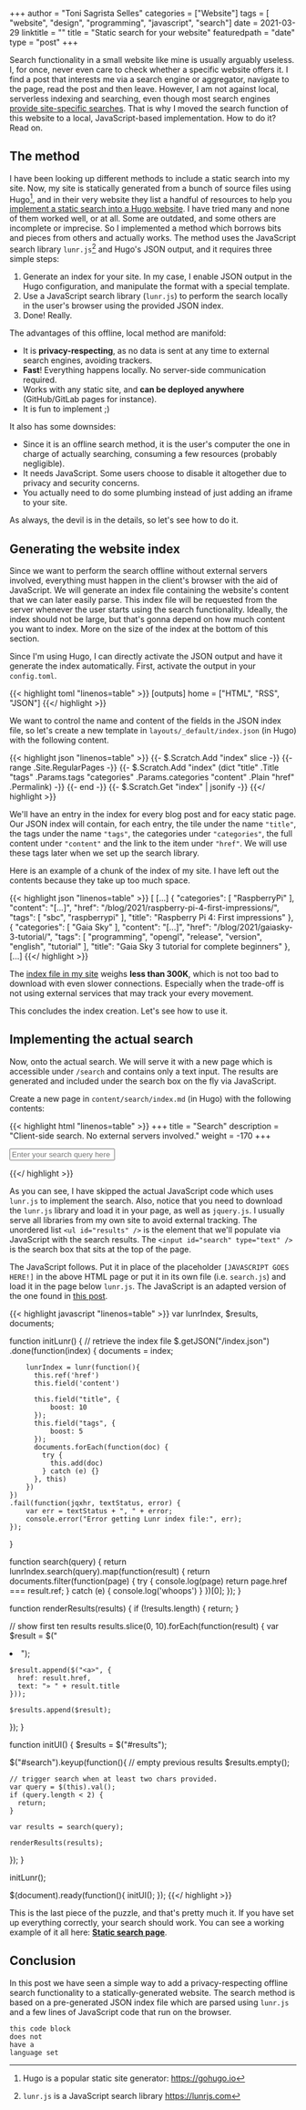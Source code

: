 +++
author = "Toni Sagrista Selles"
categories = ["Website"]
tags = [ "website", "design", "programming", "javascript", "search"]
date = 2021-03-29
linktitle = ""
title = "Static search for your website"
featuredpath = "date"
type = "post"
+++

Search functionality in a small website like mine is usually arguably useless. I, for once, never even care to check whether a specific website offers it. I find a post that interests me via a search engine or aggregator, navigate to the page, read the post and then leave. However, I am not against local, serverless indexing and searching, even though most search engines [provide site-specific searches](https://help.duckduckgo.com/duckduckgo-help-pages/results/syntax/). That is why I moved the search function of this website to a local, JavaScript-based implementation. How to do it? Read on.

<!--more-->

## The method

I have been looking up different methods to include a static search into my site. Now, my site is statically generated from a bunch of source files using Hugo[^hugo], and in their very website they list a handful of resources to help you [implement a static search into a Hugo website](https://gohugo.io/tools/search). I have tried many and none of them worked well, or at all. Some are outdated, and some others are incomplete or imprecise. So I implemented a method which borrows bits and pieces from others and actually works. The method uses the JavaScript search library `lunr.js`[^lunr] and Hugo's JSON output, and it requires three simple steps:

1.  Generate an index for your site. In my case, I enable JSON output in the Hugo configuration, and manipulate the format with a special template.
2.  Use a JavaScript search library (`lunr.js`) to perform the search locally in the user's browser using the provided JSON index.
3.  Done! Really.

The advantages of this offline, local method are manifold:

-  It is **privacy-respecting**, as no data is sent at any time to external search engines, avoiding trackers.
-  **Fast**! Everything happens locally. No server-side communication required.
-  Works with any static site, and **can be deployed anywhere** (GitHub/GitLab pages for instance).
-  It is fun to implement ;)

It also has some downsides:

-  Since it is an offline search method, it is the user's computer the one in charge of actually searching, consuming a few resources (probably negligible).
-  It needs JavaScript. Some users choose to disable it altogether due to privacy and security concerns.
-  You actually need to do some plumbing instead of just adding an iframe to your site.

As always, the devil is in the details, so let's see how to do it.

## Generating the website index

Since we want to perform the search offline without external servers involved, everything must happen in the client's browser with the aid of JavaScript. We will generate an index file containing the website's content that we can later easily parse. This index file will be requested from the server whenever the user starts using the search functionality. Ideally, the index should not be large, but that's gonna depend on how much content you want to index. More on the size of the index at the bottom of this section.

Since I'm using Hugo, I can directly activate the JSON output and have it generate the index automatically. First, activate the output in your `config.toml`.

{{< highlight toml "linenos=table" >}}
[outputs]
    home = ["HTML", "RSS", "JSON"]
{{</ highlight >}}

We want to control the name and content of the fields in the JSON index file, so let's create a new template in `layouts/_default/index.json` (in Hugo) with the following content.

{{< highlight json "linenos=table" >}}
{{- $.Scratch.Add "index" slice -}}
{{- range .Site.RegularPages -}}
    {{- $.Scratch.Add "index" (dict "title" .Title "tags" .Params.tags "categories" .Params.categories "content" .Plain "href" .Permalink) -}}
{{- end -}}
{{- $.Scratch.Get "index" | jsonify -}}
{{</ highlight >}}

We'll have an entry in the index for every blog post and for eacy static page. Our JSON index will contain, for each entry, the tile under the name `"title"`, the tags under the name `"tags"`, the categories under `"categories"`, the full content under `"content"` and the link to the item under `"href"`. We will use these tags later when we set up the search library.

Here is an example of a chunk of the index of my site. I have left out the contents because they take up too much space.

{{< highlight json "linenos=table" >}}
[
    [...]
  {
    "categories": [
      "RaspberryPi"
    ],
    "content": "[...]",
    "href": "/blog/2021/raspberry-pi-4-first-impressions/",
    "tags": [
      "sbc",
      "raspberrypi"
    ],
    "title": "Raspberry Pi 4: First impressions"
  },
  {
    "categories": [
      "Gaia Sky"
    ],
    "content": "[...]",
    "href": "/blog/2021/gaiasky-3-tutorial/",
    "tags": [
      "programming",
      "opengl",
      "release",
      "version",
      "english",
      "tutorial"
    ],
    "title": "Gaia Sky 3 tutorial for complete beginners"
  },
    [...]
{{</ highlight >}}

The [index file in my site](/index.json) weighs **less than 300K**, which is not too bad to download with even slower connections. Especially when the trade-off is not using external services that may track your every movement.

This concludes the index creation. Let's see how to use it.

## Implementing the actual search 

Now, onto the actual search. We will serve it with a new page which is accessible under `/search` and contains only a text input. The results are generated and included under the search box on the fly via JavaScript.

Create a new page in `content/search/index.md` (in Hugo) with the following contents:

{{< highlight html "linenos=table" >}}
+++
title = "Search"
description = "Client-side search. No external servers involved."
weight = -170
+++

<p>
<input id="search" type="text" placeholder="Enter your search query here">
</p>

<ul id="results"></ul>

<script src="/js/jquery.min.js"></script>
<script src="/js/lunr.js"></script>
<script>
  [JAVASCRIPT GOES HERE!]
</script>
{{</ highlight >}}

As you can see, I have skipped the actual JavaScript code which uses `lunr.js` to implement the search. Also, notice that you need to download the `lunr.js` library and load it in your page, as well as `jquery.js`. I usually serve all libraries from my own site to avoid external tracking.
The unordered list `<ul id="results" />` is the element that we'll populate via JavaScript with the search results. The `<input id="search" type="text" />` is the search box that sits at the top of the page.

The JavaScript follows. Put it in place of the placeholder `[JAVASCRIPT GOES HERE!]` in the above HTML page or put it in its own file (i.e. `search.js`) and load it in the page below `lunr.js`. The JavaScript is an adapted version of the one found in [this post](https://www.integralist.co.uk/posts/static-search-with-lunr/).

{{< highlight javascript "linenos=table" >}}
var lunrIndex,
    $results,
    documents;

function initLunr() {
  // retrieve the index file
  $.getJSON("/index.json")
    .done(function(index) {
        documents = index;

        lunrIndex = lunr(function(){
          this.ref('href')
          this.field('content')

          this.field("title", {
              boost: 10
          });
          this.field("tags", {
              boost: 5
          });
          documents.forEach(function(doc) {
            try {
              this.add(doc)
            } catch (e) {}
          }, this)
        })
    })
    .fail(function(jqxhr, textStatus, error) {
        var err = textStatus + ", " + error;
        console.error("Error getting Lunr index file:", err);
    });
}

function search(query) {
  return lunrIndex.search(query).map(function(result) {
    return documents.filter(function(page) {
      try {
        console.log(page)
        return page.href === result.ref;
      } catch (e) {
        console.log('whoops')
      }
    })[0];
  });
}

function renderResults(results) {
  if (!results.length) {
    return;
  }

  // show first ten results
  results.slice(0, 10).forEach(function(result) {
    var $result = $("<li>");

    $result.append($("<a>", {
      href: result.href,
      text: "» " + result.title
    }));

    $results.append($result);
  });
}

function initUI() {
  $results = $("#results");

  $("#search").keyup(function(){
    // empty previous results
    $results.empty();

    // trigger search when at least two chars provided.
    var query = $(this).val();
    if (query.length < 2) {
      return;
    }

    var results = search(query);

    renderResults(results);
  });
}

initLunr();

$(document).ready(function(){
  initUI();
});
{{</ highlight >}}

This is the last piece of the puzzle, and that's pretty much it. If you have set up everything correctly, your search should work. You can see a working example of it all here: [**Static search page**](/search).

## Conclusion

In this post we have seen a simple way to add a privacy-respecting offline search functionality to a statically-generated website. The search method is based on a pre-generated JSON index file which are parsed using `lunr.js` and a few lines of JavaScript code that run on the browser.

```
this code block
does not 
have a
language set
```

[^hugo]: Hugo is a popular static site generator: https://gohugo.io
[^lunr]: `lunr.js` is a JavaScript search library https://lunrjs.com

